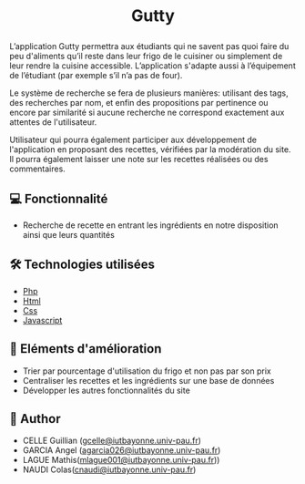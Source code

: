 
# <p align="center">Gutty</p>
       
  
L’application Gutty permettra aux étudiants qui ne savent pas quoi faire du peu d'aliments qu’il reste dans leur frigo de le cuisiner ou simplement de leur rendre la cuisine accessible. L’application s'adapte aussi à l’équipement de l’étudiant (par exemple s’il n’a pas de four).

Le système de recherche se fera de plusieurs manières: utilisant des tags, des recherches par nom, et enfin des propositions par pertinence ou encore par similarité si aucune recherche ne correspond exactement aux attentes de l'utilisateur.

Utilisateur qui pourra également participer aux développement de l'application en proposant des recettes, vérifiées par la modération du site. Il pourra également laisser une note sur les recettes réalisées ou des commentaires.


## 💻 Fonctionnalité
- Recherche de recette en entrant les ingrédients en notre disposition ainsi que leurs quantités


## 🛠️ Technologies utilisées
- [Php](https://www.php.net/)
- [Html](https://html.com/)
- [Css](https://www.w3.org/Style/CSS/Overview.en.html)
- [Javascript](https://www.javascript.com/)

## 🧐 Eléments d'amélioration
- Trier par pourcentage d'utilisation du frigo et non pas par son prix
- Centraliser les recettes et les ingrédients sur une base de données
-  Développer les autres fonctionnalités du site

## 🙇 Author
- CELLE Guillian (gcelle@iutbayonne.univ-pau.fr)
- GARCIA Angel (agarcia026@iutbayonne.univ-pau.fr)
- LAGUE Mathis(mlague001@iutbayonne.univ-pau.fr))
- NAUDI Colas(cnaudi@iutbayonne.univ-pau.fr)
        
        
        
        
        
        

        
    
        
